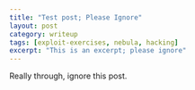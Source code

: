 ```yaml
---
title: "Test post; Please Ignore"
layout: post
category: writeup
tags: [exploit-exercises, nebula, hacking]
excerpt: "This is an excerpt; please ignore"
---
```


Really through, ignore this post.
